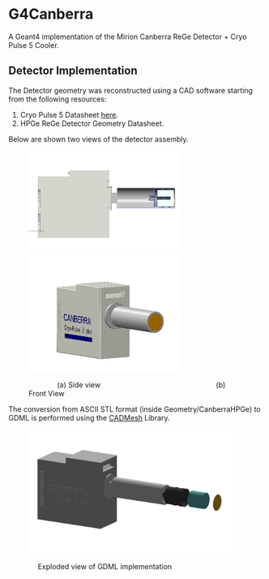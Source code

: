 # G4Canberra

A Geant4 implementation of the Mirion Canberra ReGe Detector + Cryo Pulse 5 Cooler.

## Detector Implementation
The Detector geometry was reconstructed using a CAD software starting from the following resources:
1. Cryo Pulse 5 Datasheet [here](docs/cryo-pulse_5_plus_spec_sheet.pdf).
2. HPGe ReGe Detector Geometry Datasheet.

Below are shown two views of the detector assembly.
<figure>
<p float="left">
<img src="docs/canberra_cryo_5_plus_sezione.jpg"  width = "300" /><img src="docs/canberra_cryo_5_plus.jpg" width = "300" />
</p>
<figcaption><p> &emsp;&emsp;&emsp;&emsp;(a) Side view &emsp;&emsp;&emsp;&emsp;&emsp;&emsp;&emsp;&emsp;&emsp;&emsp;&emsp;&emsp;&emsp;&emsp;&emsp;&emsp;(b) Front View<p></figcaption>
</figure>

The conversion from ASCII STL format (inside Geometry/CanberraHPGe) to GDML is performed using the [CADMesh](https://github.com/christopherpoole/CADMesh) Library.

<figure>
<img src="docs/geant4_canberra_explodet.png"  width = "400"/>
<figcaption><p>&emsp; Exploded view of GDML implementation</p></figcaption>
</figure>

